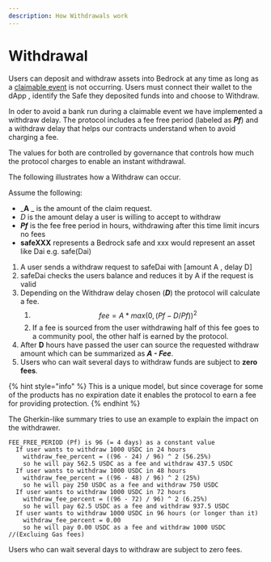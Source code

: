 ```yaml
---
description: How Withdrawals work
---
```


# Withdrawal

Users can deposit and withdraw assets into Bedrock at any time as long as a [claimable event](covered-events.md) is not   occurring. Users must connect their wallet to the dApp , identify the Safe they deposited funds into and choose to Withdraw.&#x20;

In oder to avoid a bank run during a claimable event we have implemented a withdraw delay. The protocol includes a fee free period (labeled as _**Pf**_) and a withdraw delay that helps our contracts understand when to avoid charging a fee.

The values for both are controlled by governance that controls how much the protocol charges to enable an instant withdrawal.&#x20;

The following illustrates how a Withdraw can occur.&#x20;

Assume the following:

* _**A** _ is the amount of the claim request.
* _D_ is the amount delay a user is willing to accept to withdraw
* _**Pf**_ is the fee free period in hours, withdrawing after this time limit incurs no fees &#x20;
* **safeXXX** represents a Bedrock safe and xxx would represent an asset like Dai e.g. safe(Dai)

1. A user sends a withdraw request to safeDai with \[amount A , delay D]
2. safeDai checks the users balance and reduces it by A if the request is valid
3. Depending on the Withdraw delay chosen (_**D**_) the protocol will calculate a fee.
   1. $$fee = A * max(0,(Pf-D /Pf))^2$$
   2. If a fee is sourced from the user withdrawing  half of this fee goes to a community pool, the other half is earned by the protocol.&#x20;
4. After **D** hours have passed the user can source the requested withdraw amount which can be summarized as _**A - Fee**_.&#x20;
5. Users who can wait several days to withdraw funds are subject to **zero fees**.&#x20;

{% hint style="info" %}
This is a unique model, but since coverage for some of the products has no expiration date it enables the protocol to earn a fee for providing protection.&#x20;
{% endhint %}

The Gherkin-like summary tries to use an example to explain the impact on the withdrawer.&#x20;

```applescript
FEE_FREE_PERIOD (Pf) is 96 (= 4 days) as a constant value
  If user wants to withdraw 1000 USDC in 24 hours
    withdraw_fee_percent = ((96 - 24) / 96) ^ 2 (56.25%)
    so he will pay 562.5 USDC as a fee and withdraw 437.5 USDC
  If user wants to withdraw 1000 USDC in 48 hours
    withdraw_fee_percent = ((96 - 48) / 96) ^ 2 (25%)
    so he will pay 250 USDC as a fee and withdraw 750 USDC
  If user wants to withdraw 1000 USDC in 72 hours
    withdraw_fee_percent = ((96 - 72) / 96) ^ 2 (6.25%)
    so he will pay 62.5 USDC as a fee and withdraw 937.5 USDC
  If user wants to withdraw 1000 USDC in 96 hours (or longer than it)
    withdraw_fee_percent = 0.00
    so he will pay 0.00 USDC as a fee and withdraw 1000 USDC //(Excluing Gas fees)
```

Users who can wait several days to withdraw are subject to zero fees.&#x20;



